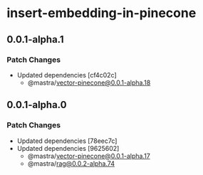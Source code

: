 # insert-embedding-in-pinecone

## 0.0.1-alpha.1

### Patch Changes

- Updated dependencies [cf4c02c]
  - @mastra/vector-pinecone@0.0.1-alpha.18

## 0.0.1-alpha.0

### Patch Changes

- Updated dependencies [78eec7c]
- Updated dependencies [9625602]
  - @mastra/vector-pinecone@0.0.1-alpha.17
  - @mastra/rag@0.0.2-alpha.74
